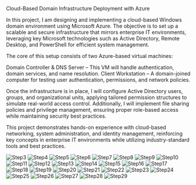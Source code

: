 Cloud-Based Domain Infrastructure Deployment with Azure

In this project, I am designing and implementing a cloud-based Windows domain environment using Microsoft Azure. The objective is to set up a scalable and secure infrastructure that mirrors enterprise IT environments, leveraging key Microsoft technologies such as Active Directory, Remote Desktop, and PowerShell for efficient system management.

The core of this setup consists of two Azure-based virtual machines:

  Domain Controller & DNS Server – This VM will handle authentication, domain services, and name resolution.
  Client Workstation – A domain-joined computer for testing user authentication, permissions, and network policies.

Once the infrastructure is in place, I will configure Active Directory users, groups, and organizational units, applying tailored permission structures to simulate real-world access control. Additionally, I will implement file sharing policies and privilege management, ensuring proper role-based access while maintaining security best practices.

This project demonstrates hands-on experience with cloud-based networking, system administration, and identity management, reinforcing key concepts in enterprise IT environments while utilizing industry-standard tools and best practices.




![Step3](https://github.com/user-attachments/assets/6a44cc6a-c1b0-479f-aee7-987665ce4707)
![Step4](https://github.com/user-attachments/assets/18ea8066-ac12-4437-9148-09b0ea8f1209)
![Step5](https://github.com/user-attachments/assets/5b142d40-92cd-4092-a65a-c5416261234a)
![Step6](https://github.com/user-attachments/assets/48aace3e-17a1-43c3-b02b-c63bdd2e3aea)
![Step7](https://github.com/user-attachments/assets/118c6d05-568e-459d-afb5-4f5d5cc6d133)
![Step8](https://github.com/user-attachments/assets/4139a882-ef5c-4801-b969-c0201e2f9274)
![Step9](https://github.com/user-attachments/assets/c59858de-1e61-4abc-9f88-7fa5e1e2f3c6)
![Step10](https://github.com/user-attachments/assets/ba5f0134-0ab9-46a6-bf68-0f7668bde8df)
![Step11](https://github.com/user-attachments/assets/6fb1f0b9-e349-4bd1-9ee1-e8985a6a1999)
![Step12](https://github.com/user-attachments/assets/4599112a-3c23-498d-83fb-c2aa1e3ccbef)
![Step13](https://github.com/user-attachments/assets/b7a9982e-23f9-4c2c-a438-1e6c7afaa154)
![Step14](https://github.com/user-attachments/assets/a24f7afa-b094-4bfe-aa2a-4450f7f70822)
![Step15](https://github.com/user-attachments/assets/139d179d-a2cb-49f2-8802-7f892fbc4a1a)
![Step16](https://github.com/user-attachments/assets/3f282324-ea14-465d-a72a-67524e222736)
![Step17](https://github.com/user-attachments/assets/418212a3-e8b9-4b05-afb3-101711366b7a)
![Step18](https://github.com/user-attachments/assets/2a937782-35a7-4206-ab20-e6e65e0f0ddb)
![Step19](https://github.com/user-attachments/assets/d3f99034-2a4d-4d9b-b491-03b70203d2b7)
![Step20](https://github.com/user-attachments/assets/3d5526d4-1ae0-46cc-8795-7de8b14f5f54)
![Step21](https://github.com/user-attachments/assets/a9a6b10f-f4e1-4525-986c-2fe10284f534)
![Step22](https://github.com/user-attachments/assets/7ea7e1bc-9632-4180-8829-ee09b827517d)
![Step23](https://github.com/user-attachments/assets/5070d057-e3c9-4830-a3bf-0e9ed1b08b89)
![Step24](https://github.com/user-attachments/assets/9663c769-fa15-4497-85f5-79bb9ffd8de2)
![Step25](https://github.com/user-attachments/assets/285d28d7-28fe-4dda-873f-761dd04fd3c0)
![Step26](https://github.com/user-attachments/assets/1730c90f-7aed-4847-a8d7-b291cf39be99)
![Step27](https://github.com/user-attachments/assets/07d97fad-f588-4269-872b-064a2dadf271)
![Step28](https://github.com/user-attachments/assets/3c13e064-794d-4566-a364-1696327ab0bb)
![Step29](https://github.com/user-attachments/assets/7f35d334-dc98-4630-b9a5-0e88f74b6255)
